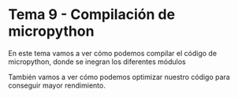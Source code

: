 # Tema 9 - Compilación de micropython

En este tema vamos a ver cómo podemos compilar el código de micropython, donde se inegran los diferentes módulos

También vamos a ver cómo podemos optimizar nuestro código para conseguir mayor rendimiento.
